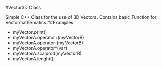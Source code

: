#Vector3D Class

Simple C++ Class for the use of 3D Vectors. Contains basic Function for Vectormathematics
##Examples:

- myVector.print()
- myVectorA.operator+(myVectorB)
- myVectorA.operator-(myVectorB)
- myVectorA.operator*(var)
- myVectorA.scalprod(myVectorB)
- myVectorA.lenght();
